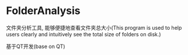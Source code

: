 # FolderAnalysis
文件夹分析工具, 能够便捷地查看文件夹总大小(This program is used to help users clearly and intuitively see the total size of folders on disk.)

基于QT开发(base on QT)
